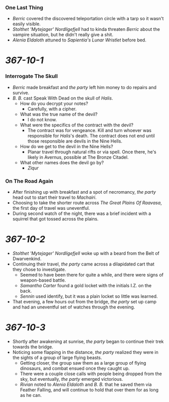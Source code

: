 ### One Last Thing

* *Berric* covered the discovered teleportation circle with a tarp so it wasn't easily visible.
* *Stolthet 'Mytejager' Nordligefjell* had to kinda threaten *Berric* about the vampire situation, but he didn't really give a shit.
* *Alenia Eldaloth* attuned to *Sapientia's Lunar Wristlet* before bed.

# *367-10-1*

### Interrogate The Skull

* *Berric* made breakfast and *the party* left him money to do repairs and survive.
* *B. B.* cast Speak With Dead on the skull of *Halis*.
  * How do you decrypt your notes?
    * Carefully, with a cipher.
  * What was the true name of the devil?
    * I do not know.
  * What were the specifics of the contract with the devil?
    * The contract was for vengeance. Kill and turn whoever was responsible for *Halis*'s death. The contract does not end until those responsible are devils in the Nine Hells.
  * How do we get to the devil in the Nine Hells?
    * Planar travel through natural rifts or via spell. Once there, he's likely in Avernus, possible at The Bronze Citadel.
  * What other names does the devil go by?
    * *Ziqur*

### On The Road Again

* After finishing up with breakfast and a spot of necromancy, *the party* head out to start their travel to *Machairi*.
* Choosing to take the shorter route across *The Great Plains Of Raavasa*, the first day of travel was uneventful.
* During second watch of the night, there was a brief incident with a squirrel that got tossed across the plains.

# *367-10-2*

* *Stolthet 'Mytejager' Nordligefjell* woke up with a beard from the Belt of Dwarvenkind.
* Continuing their travel, *the party* came across a dilapidated cart that they chose to investigate.
  * Seemed to have been there for quite a while, and there were signs of weapon-based battle.
  * *Samantha Carter* found a gold locket with the initials I.Z. on the back.
  * *Sennin* used identify, but it was a plain locket so little was learned.
* That evening, a few hours out from the bridge, *the party* set up camp and had an uneventful set of watches through the evening.

# *367-10-3*

* Shortly after awakening at sunrise, *the party* began to continue their trek towards the bridge.
* Noticing some flapping in the distance, *the party* realized they were in the sights of a group of large flying beasts.
  * Getting closer, the group saw them as a large group of flying dinosaurs, and combat ensued once they caught up.
  * There were a couple close calls with people being dropped from the sky, but eventually, *the party* emerged victorious.
  * *Rivian* noted to *Alenia Eldaloth* and *B. B.* that he saved them via Feather Falling, and will continue to hold that over them for as long as he can.
